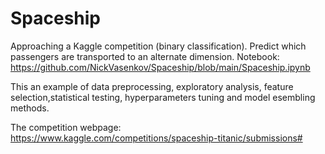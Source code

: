 # Spaceship
Approaching a Kaggle competition (binary classification).
Predict which passengers are transported to an alternate dimension.
Notebook: https://github.com/NickVasenkov/Spaceship/blob/main/Spaceship.ipynb

This an example of data preprocessing, exploratory analysis, feature selection,statistical testing, hyperparameters tuning and model esembling methods.

The competition webpage: https://www.kaggle.com/competitions/spaceship-titanic/submissions#
